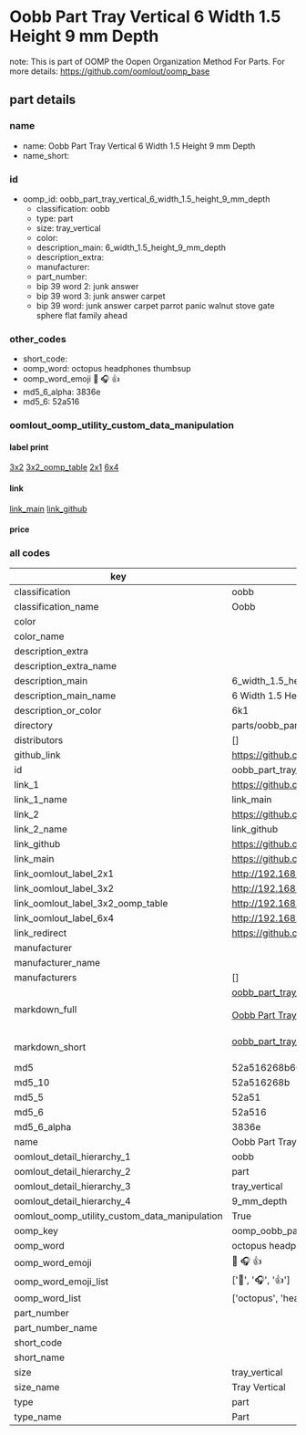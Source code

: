 # Oobb Part Tray Vertical 6 Width 1.5 Height 9 mm Depth  

note: This is part of OOMP the Oopen Organization Method For Parts. For more details: https://github.com/oomlout/oomp_base

##  part details
  







### name
* name: Oobb Part Tray Vertical 6 Width 1.5 Height 9 mm Depth
* name_short: 
### id
* oomp_id: oobb_part_tray_vertical_6_width_1.5_height_9_mm_depth
  * classification: oobb
  * type: part
  * size: tray_vertical
  * color: 
  * description_main: 6_width_1.5_height_9_mm_depth
  * description_extra: 
  * manufacturer: 
  * part_number: 
  * bip 39 word 2: junk answer
  * bip 39 word 3: junk answer carpet
  * bip 39 word: junk answer carpet parrot panic walnut stove gate sphere flat family ahead

### other_codes
* short_code: 
* oomp_word: octopus headphones thumbsup
* oomp_word_emoji :octopus: :headphones: :thumbsup:
* md5_6_alpha: 3836e
* md5_6: 52a516






### oomlout_oomp_utility_custom_data_manipulation
#### label print
[3x2](http://192.168.1.245:1112/?label=oomp%203836e)
[3x2_oomp_table](http://192.168.1.108:1112/?label=oomp%203836e)
[2x1](http://192.168.1.242:1112/?label=oomp%203836e)
[6x4](http://192.168.1.55:1112/?label=oomp%203836e)    

#### link

[link_main](https://github.com/oomlout/oomlout_oomp_version_1_messy/tree/main/parts/oobb_part_tray_vertical_6_width_1.5_height_9_mm_depth) [link_github](https://github.com/oomlout/oomlout_oomp_version_1_messy/tree/main/parts/oobb_part_tray_vertical_6_width_1.5_height_9_mm_depth)                             

#### price







### all codes 
| key | value |  
| --- | --- |  
| classification | oobb |  
| classification_name | Oobb |  
| color |  |  
| color_name |  |  
| description_extra |  |  
| description_extra_name |  |  
| description_main | 6_width_1.5_height_9_mm_depth |  
| description_main_name | 6 Width 1.5 Height 9 mm Depth |  
| description_or_color | 6k1 |  
| directory | parts/oobb_part_tray_vertical_6_width_1.5_height_9_mm_depth |  
| distributors | [] |  
| github_link | https://github.com/oomlout/oomlout_oomp_part_src/tree/main/parts/oobb_part_tray_vertical_6_width_1.5_height_9_mm_depth |  
| id | oobb_part_tray_vertical_6_width_1.5_height_9_mm_depth |  
| link_1 | https://github.com/oomlout/oomlout_oomp_version_1_messy/tree/main/parts/oobb_part_tray_vertical_6_width_1.5_height_9_mm_depth |  
| link_1_name | link_main |  
| link_2 | https://github.com/oomlout/oomlout_oomp_version_1_messy/tree/main/parts/oobb_part_tray_vertical_6_width_1.5_height_9_mm_depth |  
| link_2_name | link_github |  
| link_github | https://github.com/oomlout/oomlout_oomp_version_1_messy/tree/main/parts/oobb_part_tray_vertical_6_width_1.5_height_9_mm_depth |  
| link_main | https://github.com/oomlout/oomlout_oomp_version_1_messy/tree/main/parts/oobb_part_tray_vertical_6_width_1.5_height_9_mm_depth |  
| link_oomlout_label_2x1 | http://192.168.1.242:1112/?label=oomp%203836e |  
| link_oomlout_label_3x2 | http://192.168.1.245:1112/?label=oomp%203836e |  
| link_oomlout_label_3x2_oomp_table | http://192.168.1.108:1112/?label=oomp%203836e |  
| link_oomlout_label_6x4 | http://192.168.1.55:1112/?label=oomp%203836e |  
| link_redirect | https://github.com/oomlout/oomlout_oomp_version_1_messy/tree/main/parts/oobb_part_tray_vertical_6_width_1.5_height_9_mm_depth |  
| manufacturer |  |  
| manufacturer_name |  |  
| manufacturers | [] |  
| markdown_full | [oobb_part_tray_vertical_6_width_1.5_height_9_mm_depth](none)<br>[](none)<br>[Oobb Part Tray Vertical 6 Width 1.5 Height 9 Mm Depth](none)<br><br> |  
| markdown_short | [oobb_part_tray_vertical_6_width_1.5_height_9_mm_depth](none)<br><br> |  
| md5 | 52a516268b605ad7db4fda0645826bca |  
| md5_10 | 52a516268b |  
| md5_5 | 52a51 |  
| md5_6 | 52a516 |  
| md5_6_alpha | 3836e |  
| name | Oobb Part Tray Vertical 6 Width 1.5 Height 9 mm Depth |  
| oomlout_detail_hierarchy_1 | oobb |  
| oomlout_detail_hierarchy_2 | part |  
| oomlout_detail_hierarchy_3 | tray_vertical |  
| oomlout_detail_hierarchy_4 | 9_mm_depth |  
| oomlout_oomp_utility_custom_data_manipulation | True |  
| oomp_key | oomp_oobb_part_tray_vertical_6_width_1.5_height_9_mm_depth |  
| oomp_word | octopus headphones thumbsup |  
| oomp_word_emoji | :octopus: :headphones: :thumbsup: |  
| oomp_word_emoji_list | [':octopus:', ':headphones:', ':thumbsup:'] |  
| oomp_word_list | ['octopus', 'headphones', 'thumbsup'] |  
| part_number |  |  
| part_number_name |  |  
| short_code |  |  
| short_name |  |  
| size | tray_vertical |  
| size_name | Tray Vertical |  
| type | part |  
| type_name | Part |  
